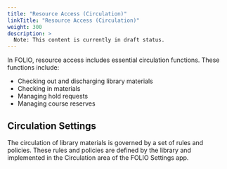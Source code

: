 ```yaml
---
title: "Resource Access (Circulation)"
linkTitle: "Resource Access (Circulation)"
weight: 300
description: >
  Note: This content is currently in draft status.
---
```


In FOLIO, resource access includes essential circulation functions. These functions include:

* Checking out and discharging library materials
* Checking in materials
* Managing hold requests
* Managing course reserves

## Circulation Settings

The circulation of library materials is governed by a set of rules and policies.  These rules and policies are defined by the library and implemented in the Circulation area of the FOLIO Settings app.  
